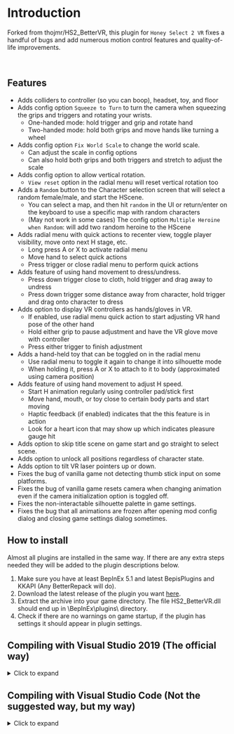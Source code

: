 # Introduction
Forked from thojmr/HS2_BetterVR, this plugin for `Honey Select 2 VR` fixes a handful of bugs and add numerous motion control features and quality-of-life improvements.

</br>

## Features
- Adds colliders to controller (so you can boop), headset, toy, and floor
- Adds config option `Squeeze to Turn` to turn the camera when squeezing the grips and triggers and rotating your wrists.
    - One-handed mode: hold trigger and grip and rotate hand
    - Two-handed mode: hold both grips and move hands like turning a wheel
- Adds config option `Fix World Scale` to change the world scale.
    - Can adjust the scale in config options
    - Can also hold both grips and both triggers and stretch to adjust the scale
- Adds config option to allow vertical rotation.
    - `View reset` option in the radial menu will reset vertical rotation too
- Adds a `Random` button to the Character selection screen that will select a random female/male, and start the HScene.
    - You can select a map, and then hit `random` in the UI or return/enter on the keyboard to use a specific map with random characters
    - (May not work in some cases) The config option `Multiple Heroine when Random`: will add two random heroine to the HScene
- Adds radial menu with quick actions to recenter view, toggle player visibility, move onto next H stage, etc.
    - Long press A or X to activate radial menu
    - Move hand to select quick actions
    - Press trigger or close radial menu to perform quick actions
- Adds feature of using hand movement to dress/undress.
    - Press down trigger close to cloth, hold trigger and drag away to undress
    - Press down trigger some distance away from character, hold trigger and drag onto character to dress
- Adds option to display VR controllers as hands/gloves in VR.
    - If enabled, use radial menu quick action to start adjusting VR hand pose of the other hand
    - Hold either grip to pause adjustment and have the VR glove move with controller
    - Press either trigger to finish adjustment
- Adds a hand-held toy that can be toggled on in the radial menu
    - Use radial menu to toggle it again to change it into silhouette mode
    - When holding it, press A or X to attach to it to body (approximated using camera position)
- Adds feature of using hand movement to adjust H speed.
    - Start H animation regularly using controller pad/stick first
    - Move hand, mouth, or toy close to certain body parts and start moving
    - Haptic feedback (if enabled) indicates that the this feature is in action
    - Look for a heart icon that may show up which indicates pleasure gauge hit
- Adds option to skip title scene on game start and go straight to select scene.
- Adds option to unlock all positions regardless of character state.
- Adds option to tilt VR laser pointers up or down. 
- Fixes the bug of vanilla game not detecting thumb stick input on some platforms.
- Fixes the bug of vanilla game resets camera when changing animation even if the camera initialization option is toggled off.
- Fixes the non-interactable silhouette palette in game settings.
- Fixes the bug that all animations are frozen after opening mod config dialog and closing game settings dialog sometimes.


## How to install
Almost all plugins are installed in the same way. If there are any extra steps needed they will be added to the plugin descriptions below.
1. Make sure you have at least BepInEx 5.1 and latest BepisPlugins and KKAPI (Any BetterRepack will do).
2. Download the latest release of the plugin you want [here](https://github.com/KhLTz/HS2_BetterVR/releases).
3. Extract the archive into your game directory. The file HS2_BetterVR.dll should end up in \BepInEx\plugins\ directory.
4. Check if there are no warnings on game startup, if the plugin has settings it should appear in plugin settings.

## Compiling with Visual Studio 2019 (The official way)
<details>
  <summary>Click to expand</summary>
Simply clone this repository to your drive and use the free version of Visual Studio 2019 for C# to compile it. Hit build and all necessary dependencies should be automatically downloaded. Check the following links for useful tutorials. If you are having trouble or want to try to make your own plugin/mod, feel free to ask for help in modding channels of either the [Koikatsu](https://discord.gg/hevygx6) or [IllusionSoft](https://discord.gg/F3bDEFE) Discord servers.
- https://help.github.com/en/github/creating-cloning-and-archiving-repositories/cloning-a-repository
- https://docs.microsoft.com/en-us/visualstudio/get-started/csharp/?view=vs-2019
- https://docs.microsoft.com/en-us/visualstudio/ide/troubleshooting-broken-references?view=vs-2019
</details>
    
## Compiling with Visual Studio Code (Not the suggested way, but my way)
<details>
  <summary>Click to expand</summary>
    
Simply clone this repository to your drive and use Visual Studio Code.  
Install the C# extension for VSCode. 
Make sure the following directory exists `C:/Program Files (x86)/Microsoft Visual Studio/2019/Community/MSBuild/Current/Bin/msbuild.exe`.  If not you will need to install the VS2019 MS build tools (There may be other ways to build, but this is the one that eventually worked for me)
Install nuget.exe and set the environment path to it. 
Then use `nuget install -OutputDirectory ../packages` to install the dependancies from the \BetterVR\ directory.  
You will need to grab the VR version of Assembly-CSharp.dll, and SteamVR.dll from the HS2 game directory as well. The standard Assembly-CSharp.dll does not include the HS2VR class.
Finally create a build script with tasks.json in VSCode.
Example build task:
```json
{
    "label": "build-BetterVR",
    "command": "C:/Program Files (x86)/Microsoft Visual Studio/2019/Community/MSBuild/Current/Bin/msbuild.exe",
    "type": "process",
    "args": [
        "${workspaceFolder}/BetterVR/BetterVR.csproj",
        "/property:GenerateFullPaths=true",
        "/consoleloggerparameters:NoSummary"
    ],
    "presentation": {
        "reveal": "silent"
    },
    "problemMatcher": "$msCompile",
},
{
    "label": "build-and-copy",
    "type": "shell",
    "command": "cp ./bin/HS2_BetterVR.dll '<HS2_Install_DIR>/BepInEx/plugins/'",
    "dependsOn": "build-BetterVR",
    "group": {
        "kind": "build",
        "isDefault": true
    },
    "presentation": {
        "echo": true,
        "reveal": "silent",
        "focus": false,
        "panel": "shared",
        "showReuseMessage": true,
        "clear": false
    }
}
```
If sucessfull you should see a HS2_BetterVR.dll file in .\bin\
</details>
    
